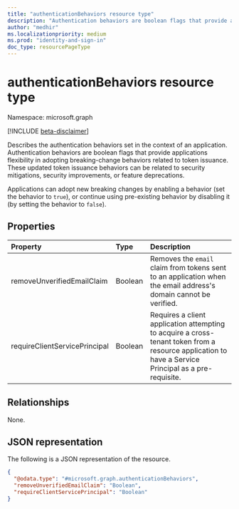 ```yaml
---
title: "authenticationBehaviors resource type"
description: "Authentication behaviors are boolean flags that provide applications flexibility in adopting breaking-change behaviors related to token issuance. These updated token issuance behaviors can be related to security mitigations, security improvements, or feature deprecations."
author: "medhir"
ms.localizationpriority: medium
ms.prod: "identity-and-sign-in"
doc_type: resourcePageType
---
```


# authenticationBehaviors resource type

Namespace: microsoft.graph

[!INCLUDE [beta-disclaimer](../../includes/beta-disclaimer.md)]

Describes the authentication behaviors set in the context of an application. Authentication behaviors are boolean flags that provide applications flexibility in adopting breaking-change behaviors related to token issuance. These updated token issuance behaviors can be related to security mitigations, security improvements, or feature deprecations. 

Applications can adopt new breaking changes by enabling a behavior (set the behavior to `true`), or continue using pre-existing behavior by disabling it (by setting the behavior to `false`).


## Properties
|Property|Type|Description|
|:---|:---|:---|
|removeUnverifiedEmailClaim|Boolean| Removes the `email` claim from tokens sent to an application when the email address's domain cannot be verified. |
|requireClientServicePrincipal|Boolean| Requires a client application attempting to acquire a cross-tenant token from a resource application to have a Service Principal as a pre-requisite. |

## Relationships
None.

## JSON representation
The following is a JSON representation of the resource.
<!-- {
  "blockType": "resource",
  "@odata.type": "microsoft.graph.authenticationBehaviors"
}
-->
``` json
{
  "@odata.type": "#microsoft.graph.authenticationBehaviors",
  "removeUnverifiedEmailClaim": "Boolean",
  "requireClientServicePrincipal": "Boolean"
}
```
